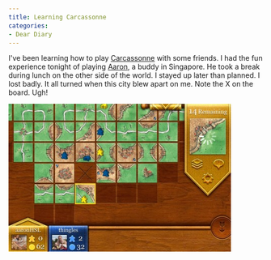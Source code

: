 ```yaml
---
title: Learning Carcassonne
categories:
- Dear Diary
---
```


I've been learning how to play [Carcassonne](http://carcassonneapp.com/) with some friends. I had the fun experience tonight of playing [Aaron](http://hillsidelounge.com/), a buddy in Singapore. He took a break during lunch on the other side of the world. I stayed up later than planned.
I lost badly. It all turned when this city blew apart on me. Note the X on the board. Ugh!

[![](/assets/posts/2010/image-440x292.jpg)](/assets/posts/2010/image.jpeg)
